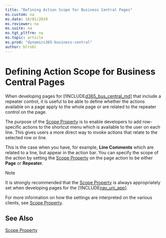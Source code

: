 ```yaml
---
title: "Defining Action Scope for Business Central Pages"
ms.custom: na
ms.date: 10/01/2019
ms.reviewer: na
ms.suite: na
ms.tgt_pltfrm: na
ms.topic: article
ms.prod: "dynamics365-business-central"
author: blrobl
---
```

# Defining Action Scope for Business Central Pages
When developing pages for [!INCLUDE[d365_bus_central_md](includes/d365_bus_central_md.md)] that include a repeater control, it is useful to be able to define whether the actions available on a page apply to the whole page or are related to the repeater control on the page.  
  
 The purpose of the [Scope Property](properties/devenv-scope-property.md) is to enable developers to add row-specific actions to the shortcut menu which is available to the user on each line. This gives users a more direct way to invoke actions that relate to the selected row or line.  
  
 This is the case when you have, for example, **Line Comments** which are related to a line, but appear in the action bar. You can specify the scope of the action by setting the [Scope Property](properties/devenv-scope-property.md) on the page action to be either **Page** or **Repeater**.  
  
> [!NOTE]  
>  It is strongly recommended that the [Scope Property](properties/devenv-scope-property.md) is always appropriately set when developing pages for the [!INCLUDE[nav_uni_app](includes/nav_uni_app_md.md)].  
  
 For more information on how the settings are interpreted on the various clients, see [Scope Property](properties/devenv-scope-property.md).  
  
## See Also  
[Scope Property](properties/devenv-scope-property.md)